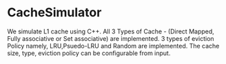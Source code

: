 # CacheSimulator
We simulate L1 cache using C++.
All 3 Types of Cache - (Direct Mapped, Fully associative or Set associative) are implemented.
3 types of eviction Policy namely, LRU,Psuedo-LRU and Random are implemented.
The cache size, type, eviction policy can be configurable from input.
